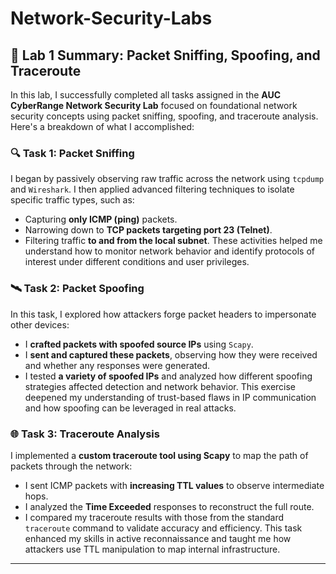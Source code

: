 # Network-Security-Labs

## 📘 Lab 1 Summary: Packet Sniffing, Spoofing, and Traceroute

In this lab, I successfully completed all tasks assigned in the **AUC CyberRange Network Security Lab** focused on foundational network security concepts using packet sniffing, spoofing, and traceroute analysis. Here's a breakdown of what I accomplished:

### 🔍 Task 1: Packet Sniffing
I began by passively observing raw traffic across the network using `tcpdump` and `Wireshark`. I then applied advanced filtering techniques to isolate specific traffic types, such as:
- Capturing **only ICMP (ping)** packets.
- Narrowing down to **TCP packets targeting port 23 (Telnet)**.
- Filtering traffic **to and from the local subnet**.
These activities helped me understand how to monitor network behavior and identify protocols of interest under different conditions and user privileges.

### 🛰️ Task 2: Packet Spoofing
In this task, I explored how attackers forge packet headers to impersonate other devices:
- I **crafted packets with spoofed source IPs** using `Scapy`.
- I **sent and captured these packets**, observing how they were received and whether any responses were generated.
- I tested **a variety of spoofed IPs** and analyzed how different spoofing strategies affected detection and network behavior.
This exercise deepened my understanding of trust-based flaws in IP communication and how spoofing can be leveraged in real attacks.

### 🌐 Task 3: Traceroute Analysis
I implemented a **custom traceroute tool using Scapy** to map the path of packets through the network:
- I sent ICMP packets with **increasing TTL values** to observe intermediate hops.
- I analyzed the **Time Exceeded** responses to reconstruct the full route.
- I compared my traceroute results with those from the standard `traceroute` command to validate accuracy and efficiency.
This task enhanced my skills in active reconnaissance and taught me how attackers use TTL manipulation to map internal infrastructure.

---
